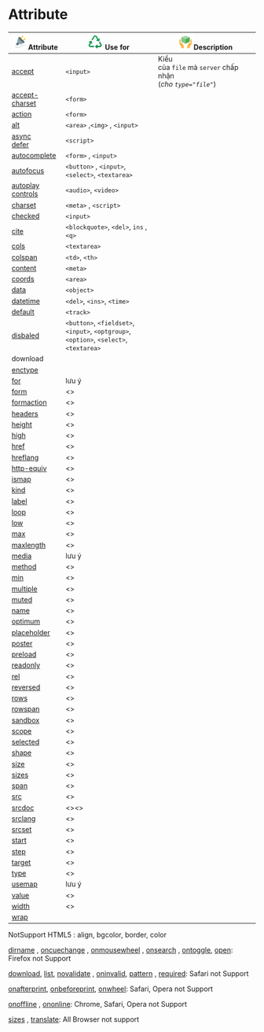 # Attribute

| ![1](https://raw.githubusercontent.com/Zenfection/Image/master/2021/06/13-10-10-39-icons8-electrical.png)Attribute         | ![icons8recyclingpng](https://raw.githubusercontent.com/Zenfection/Image/master/2021/06/23-19-31-16-icons8-recycling.png) Use for | ![1](https://raw.githubusercontent.com/Zenfection/Image/master/2021/06/13-10-06-26-icons8-handle_with_care.png)Description |
| -------------------------------------------------------------------------------------------------------------------------- | --------------------------------------------------------------------------------------------------------------------------------- | -------------------------------------------------------------------------------------------------------------------------- |
| [accept](https://www.w3schools.com/tags/att_accept.asp)                                                                    | `<input>`                                                                                                                         | Kiểu của `file` mà `server` chấp nhận<br>(*cho `type="file"`*)                                                             |
| [accept-charset](https://www.w3schools.com/tags/att_accept-charset.asp)                                                    | `<form>`                                                                                                                          |                                                                                                                            |
| [action](https://www.w3schools.com/tags/att_action.asp)                                                                    | `<form>`                                                                                                                          |                                                                                                                            |
| [alt](https://www.w3schools.com/tags/att_alt.asp)                                                                          | `<area>` ,`<img>` , `<input>`                                                                                                     |                                                                                                                            |
| [async](https://www.w3schools.com/tags/att_async.asp)<br>[defer](https://www.w3schools.com/tags/att_defer.asp)             | `<script>`                                                                                                                        |                                                                                                                            |
| [autocomplete](https://www.w3schools.com/tags/att_autocomplete.asp)                                                        | `<form>` , `<input>`                                                                                                              |                                                                                                                            |
| [autofocus](https://www.w3schools.com/tags/att_autofocus.asp)                                                              | `<button>` , `<input>`, `<select>`, `<textarea>`                                                                                  |                                                                                                                            |
| [autoplay](https://www.w3schools.com/tags/att_autoplay.asp)<br>[controls](https://www.w3schools.com/tags/att_controls.asp) | `<audio>`, `<video>`                                                                                                              |                                                                                                                            |
| [charset](https://www.w3schools.com/tags/att_charset.asp)                                                                  | `<meta>` , `<script>`                                                                                                             |                                                                                                                            |
| [checked](https://www.w3schools.com/tags/att_checked.asp)                                                                  | `<input>`                                                                                                                         |                                                                                                                            |
| [cite](https://www.w3schools.com/tags/att_cite.asp)                                                                        | `<blockquote>`, `<del>`, `ins` , `<q>`                                                                                            |                                                                                                                            |
| [cols](https://www.w3schools.com/tags/att_cols.asp)                                                                        | `<textarea>`                                                                                                                      |                                                                                                                            |
| [colspan](https://www.w3schools.com/tags/att_colspan.asp)                                                                  | `<td>`, `<th>`                                                                                                                    |                                                                                                                            |
| [content](https://www.w3schools.com/tags/att_content.asp)                                                                  | `<meta>`                                                                                                                          |                                                                                                                            |
| [coords](https://www.w3schools.com/tags/att_coords.asp)                                                                    | `<area>`                                                                                                                          |                                                                                                                            |
| [data](https://www.w3schools.com/tags/att_data.asp)                                                                        | `<object>`                                                                                                                        |                                                                                                                            |
| [datetime](https://www.w3schools.com/tags/att_datetime.asp)                                                                | `<del>`, `<ins>`, `<time>`                                                                                                        |                                                                                                                            |
| [default](https://www.w3schools.com/tags/att_default.asp)                                                                  | `<track>`                                                                                                                         |                                                                                                                            |
| [disbaled](https://www.w3schools.com/tags/att_disabled.asp)                                                                | `<button>`, `<fieldset>`, `<input>`, `<optgroup>`,<br>`<option>`, `<select>`, `<textarea>`                                        |                                                                                                                            |
| download                                                                                                                   |                                                                                                                                   |                                                                                                                            |
| [enctype](https://www.w3schools.com/tags/att_enctype.asp)                                                                  |                                                                                                                                   |                                                                                                                            |
| [for](https://www.w3schools.com/tags/att_for.asp)                                                                          | lưu ý                                                                                                                             |                                                                                                                            |
| [form](https://www.w3schools.com/tags/att_form.asp)                                                                        | \<\>                                                                                                                              |                                                                                                                            |
| [formaction](https://www.w3schools.com/tags/att_formaction.asp)                                                            | \<\>                                                                                                                              |                                                                                                                            |
| [headers](https://www.w3schools.com/tags/att_headers.asp)                                                                  | \<\>                                                                                                                              |                                                                                                                            |
| [height](https://www.w3schools.com/tags/att_height.asp)                                                                    | \<\>                                                                                                                              |                                                                                                                            |
| [high](https://www.w3schools.com/tags/att_high.asp)                                                                        | \<\>                                                                                                                              |                                                                                                                            |
| [href](https://www.w3schools.com/tags/att_href.asp)                                                                        | \<\>                                                                                                                              |                                                                                                                            |
| [hreflang](https://www.w3schools.com/tags/att_hreflang.asp)                                                                | \<\>                                                                                                                              |                                                                                                                            |
| [http-equiv](https://www.w3schools.com/tags/att_http-equiv.asp)                                                            | \<\>                                                                                                                              |                                                                                                                            |
| [ismap](https://www.w3schools.com/tags/att_ismap.asp)                                                                      | \<\>                                                                                                                              |                                                                                                                            |
| [kind](https://www.w3schools.com/tags/att_kind.asp)                                                                        | \<\>                                                                                                                              |                                                                                                                            |
| [label](https://www.w3schools.com/tags/att_label.asp)                                                                      | \<\>                                                                                                                              |                                                                                                                            |
| [loop](https://www.w3schools.com/tags/att_loop.asp)                                                                        | \<\>                                                                                                                              |                                                                                                                            |
| [low](https://www.w3schools.com/tags/att_low.asp)                                                                          | \<\>                                                                                                                              |                                                                                                                            |
| [max](https://www.w3schools.com/tags/att_max.asp)                                                                          | \<\>                                                                                                                              |                                                                                                                            |
| [maxlength](https://www.w3schools.com/tags/att_maxlength.asp)                                                              | \<\>                                                                                                                              |                                                                                                                            |
| [media](https://www.w3schools.com/tags/att_media.asp)                                                                      | lưu ý                                                                                                                             |                                                                                                                            |
| [method](https://www.w3schools.com/tags/att_method.asp)                                                                    | \<\>                                                                                                                              |                                                                                                                            |
| [min](https://www.w3schools.com/tags/att_min.asp)                                                                          | \<\>                                                                                                                              |                                                                                                                            |
| [multiple](https://www.w3schools.com/tags/att_multiple.asp)                                                                | \<\>                                                                                                                              |                                                                                                                            |
| [muted](https://www.w3schools.com/tags/att_muted.asp)                                                                      | \<\>                                                                                                                              |                                                                                                                            |
| [name](https://www.w3schools.com/tags/att_name.asp)                                                                        | \<\>                                                                                                                              |                                                                                                                            |
| [optimum](https://www.w3schools.com/tags/att_optimum.asp)                                                                  | \<\>                                                                                                                              |                                                                                                                            |
| [placeholder](https://www.w3schools.com/tags/att_placeholder.asp)                                                          | \<\>                                                                                                                              |                                                                                                                            |
| [poster](https://www.w3schools.com/tags/att_poster.asp)                                                                    | \<\>                                                                                                                              |                                                                                                                            |
| [preload](https://www.w3schools.com/tags/att_preload.asp)                                                                  | \<\>                                                                                                                              |                                                                                                                            |
| [readonly](https://www.w3schools.com/tags/att_readonly.asp)                                                                | \<\>                                                                                                                              |                                                                                                                            |
| [rel](https://www.w3schools.com/tags/att_rel.asp)                                                                          | \<\>                                                                                                                              |                                                                                                                            |
| [reversed](https://www.w3schools.com/tags/att_reversed.asp)                                                                | \<\>                                                                                                                              |                                                                                                                            |
| [rows](https://www.w3schools.com/tags/att_rows.asp)                                                                        | \<\>                                                                                                                              |                                                                                                                            |
| [rowspan](https://www.w3schools.com/tags/att_rowspan.asp)                                                                  | \<\>                                                                                                                              |                                                                                                                            |
| [sandbox](https://www.w3schools.com/tags/att_sandbox.asp)                                                                  | \<\>                                                                                                                              |                                                                                                                            |
| [scope](https://www.w3schools.com/tags/att_scope.asp)                                                                      | \<\>                                                                                                                              |                                                                                                                            |
| [selected](https://www.w3schools.com/tags/att_selected.asp)                                                                | \<\>                                                                                                                              |                                                                                                                            |
| [shape](https://www.w3schools.com/tags/att_shape.asp)                                                                      | \<\>                                                                                                                              |                                                                                                                            |
| [size](https://www.w3schools.com/tags/att_size.asp)                                                                        | \<\>                                                                                                                              |                                                                                                                            |
| [sizes](https://www.w3schools.com/tags/att_sizes.asp)                                                                      | \<\>                                                                                                                              |                                                                                                                            |
| [span](https://www.w3schools.com/tags/att_span.asp)                                                                        | \<\>                                                                                                                              |                                                                                                                            |
| [src](https://www.w3schools.com/tags/att_src.asp)                                                                          | \<\>                                                                                                                              |                                                                                                                            |
| [srcdoc](https://www.w3schools.com/tags/att_srcdoc.asp)                                                                    | \<\>\<\>                                                                                                                          |                                                                                                                            |
| [srclang](https://www.w3schools.com/tags/att_srclang.asp)                                                                  | \<\>                                                                                                                              |                                                                                                                            |
| [srcset](https://www.w3schools.com/tags/att_source_srcset.asp)                                                             | \<\>                                                                                                                              |                                                                                                                            |
| [start](https://www.w3schools.com/tags/att_start.asp)                                                                      | \<\>                                                                                                                              |                                                                                                                            |
| [step](https://www.w3schools.com/tags/att_step.asp)                                                                        | \<\>                                                                                                                              |                                                                                                                            |
| [target](https://www.w3schools.com/tags/att_target.asp)                                                                    | \<\>                                                                                                                              |                                                                                                                            |
| [type](https://www.w3schools.com/tags/att_type.asp)                                                                        | \<\>                                                                                                                              |                                                                                                                            |
| [usemap](https://www.w3schools.com/tags/att_usemap.asp)                                                                    | lưu ý                                                                                                                             |                                                                                                                            |
| [value](https://www.w3schools.com/tags/att_value.asp)                                                                      | \<\>                                                                                                                              |                                                                                                                            |
| [width](https://www.w3schools.com/tags/att_width.asp)                                                                      | \<\>                                                                                                                              |                                                                                                                            |
| [wrap](https://www.w3schools.com/tags/att_wrap.asp)                                                                        |                                                                                                                                   |                                                                                                                            |

NotSupport HTML5 : align, bgcolor, border, color

[dirname](https://www.w3schools.com/tags/att_dirname.asp) , [oncuechange](https://www.w3schools.com/tags/att_oncuechange.asp) , [onmousewheel](https://www.w3schools.com/tags/att_onmousewheel.asp) , [onsearch](https://www.w3schools.com/tags/att_onsearch.asp) , [ontoggle](https://www.w3schools.com/tags/att_ontoggle.asp), [open](https://www.w3schools.com/tags/att_open.asp): Firefox not Support

[download](https://www.w3schools.com/tags/att_download.asp), [list](https://www.w3schools.com/tags/att_list.asp), [novalidate](https://www.w3schools.com/tags/att_novalidate.asp) , [oninvalid](https://www.w3schools.com/tags/att_oninvalid.asp), [pattern](https://www.w3schools.com/tags/att_pattern.asp) , [required](https://www.w3schools.com/tags/att_required.asp): Safari not Support

[onafterprint](https://www.w3schools.com/tags/att_onafterprint.asp), [onbeforeprint](https://www.w3schools.com/tags/att_onbeforeprint.asp), [onwheel](https://www.w3schools.com/tags/att_onwheel.asp): Safari, Opera not Support

[onoffline](https://www.w3schools.com/tags/att_onoffline.asp) , [ononline](https://www.w3schools.com/tags/att_ononline.asp): Chrome, Safari, Opera not Support

[sizes](https://www.w3schools.com/tags/att_sizes.asp) , [translate](https://www.w3schools.com/tags/att_translate.asp): All Browser not support
